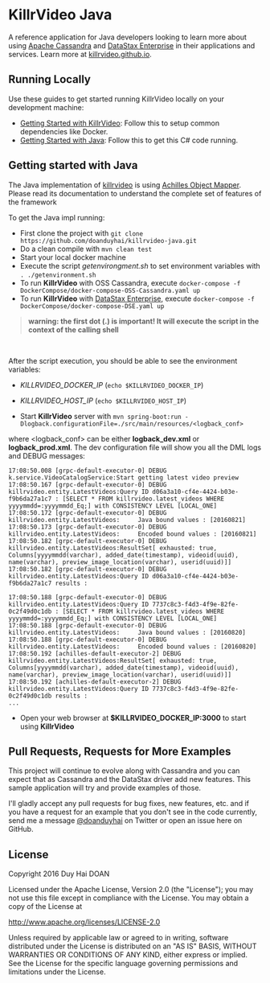 # KillrVideo Java #

A reference application for Java developers looking to learn more about using [Apache Cassandra][cassandra] and
[DataStax Enterprise][dse] in their applications and services. Learn more at [killrvideo.github.io][killrvideo].

## Running Locally

Use these guides to get started running KillrVideo locally on your development machine:
* [Getting Started with KillrVideo][getting-started]: Follow this to setup common dependencies like Docker.
* [Getting Started with Java](#getting-started-java): Follow this to get this C# code running.

## Getting started with Java <a id="getting-started-java"></a>

The Java implementation of [killrvideo] is using [Achilles Object Mapper]. Please read its documentation to understand
the complete set of features of the framework

To get the Java impl running:

* First clone the project with `git clone https://github.com/doanduyhai/killrvideo-java.git`
* Do a clean compile with `mvn clean test`
* Start your local docker machine
* Execute the script _getenvirongment.sh_ to set environment variables with `. ./getenvironment.sh` 
* To run **KillrVideo** with OSS Cassandra, execute `docker-compose -f DockerCompose/docker-compose-OSS-Cassandra.yaml up`
* To run **KillrVideo** with [DataStax Enterprise][dse], execute `docker-compose -f DockerCompose/docker-compose-DSE.yaml up`

> **warning: the first dot (.) is important! It will execute the script in the context of the calling shell**
<br/>

After the script execution, you should be able to see the environment variables:

* _KILLRVIDEO_DOCKER_IP_ (`echo $KILLRVIDEO_DOCKER_IP`) 
* _KILLRVIDEO_HOST_IP_ (`echo $KILLRVIDEO_HOST_IP`)
 
* Start **KillrVideo** server with `mvn spring-boot:run -Dlogback.configurationFile=./src/main/resources/<logback_conf>` 

 where &lt;logback_conf&gt; can be either **logback_dev.xml** or **logback_prod.xml**. The dev configuration file will show you all the
DML logs and DEBUG messages:

```
17:08:50.008 [grpc-default-executor-0] DEBUG k.service.VideoCatalogService:Start getting latest video preview
17:08:50.167 [grpc-default-executor-0] DEBUG killrvideo.entity.LatestVideos:Query ID d06a3a10-cf4e-4424-b03e-f9b6da27a1c7 : [SELECT * FROM killrvideo.latest_videos WHERE yyyymmdd=:yyyymmdd_Eq;] with CONSISTENCY LEVEL [LOCAL_ONE]
17:08:50.172 [grpc-default-executor-0] DEBUG killrvideo.entity.LatestVideos:   	 Java bound values : [20160821]
17:08:50.173 [grpc-default-executor-0] DEBUG killrvideo.entity.LatestVideos:   	 Encoded bound values : [20160821]
17:08:50.182 [grpc-default-executor-0] DEBUG killrvideo.entity.LatestVideos:ResultSet[ exhausted: true, Columns[yyyymmdd(varchar), added_date(timestamp), videoid(uuid), name(varchar), preview_image_location(varchar), userid(uuid)]]
17:08:50.182 [grpc-default-executor-0] DEBUG killrvideo.entity.LatestVideos:Query ID d06a3a10-cf4e-4424-b03e-f9b6da27a1c7 results :

17:08:50.188 [grpc-default-executor-0] DEBUG killrvideo.entity.LatestVideos:Query ID 7737c8c3-f4d3-4f9e-82fe-0c2f49d0c1db : [SELECT * FROM killrvideo.latest_videos WHERE yyyymmdd=:yyyymmdd_Eq;] with CONSISTENCY LEVEL [LOCAL_ONE]
17:08:50.188 [grpc-default-executor-0] DEBUG killrvideo.entity.LatestVideos:   	 Java bound values : [20160820]
17:08:50.188 [grpc-default-executor-0] DEBUG killrvideo.entity.LatestVideos:   	 Encoded bound values : [20160820]
17:08:50.192 [achilles-default-executor-2] DEBUG killrvideo.entity.LatestVideos:ResultSet[ exhausted: true, Columns[yyyymmdd(varchar), added_date(timestamp), videoid(uuid), name(varchar), preview_image_location(varchar), userid(uuid)]]
17:08:50.192 [achilles-default-executor-2] DEBUG killrvideo.entity.LatestVideos:Query ID 7737c8c3-f4d3-4f9e-82fe-0c2f49d0c1db results :
...
```
* Open your web browser at **$KILLRVIDEO_DOCKER_IP:3000** to start using **KillrVideo**
  

## Pull Requests, Requests for More Examples
This project will continue to evolve along with Cassandra and you can expect that as Cassandra and the DataStax driver add new features. This sample application will try and provide examples of those. 

I'll gladly accept any pull requests for bug fixes, new features, etc.  and if you have a request for an example that you don't see in the code currently, send me a message [@doanduyhai][twitter] on Twitter or open an issue here on GitHub.

## License
Copyright 2016 Duy Hai DOAN

Licensed under the Apache License, Version 2.0 (the "License");
you may not use this file except in compliance with the License.
You may obtain a copy of the License at

http://www.apache.org/licenses/LICENSE-2.0

Unless required by applicable law or agreed to in writing, software
distributed under the License is distributed on an "AS IS" BASIS,
WITHOUT WARRANTIES OR CONDITIONS OF ANY KIND, either express or implied.
See the License for the specific language governing permissions and
limitations under the License.

[cassandra]: http://cassandra.apache.org/
[dse]: http://www.datastax.com/products/datastax-enterprise
[killrvideo]: https://killrvideo.github.io/
[getting-started]: https://killrvideo.github.io/getting-started/
[getting-started-csharp]: https://killrvideo.github.io/docs/languages/c-sharp/
[twitter]: https://twitter.com/doanduyhai
[Achilles Object Mapper]: http://achilles.io